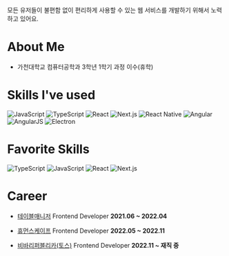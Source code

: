 모든 유저들이 불편함 없이 편리하게 사용할 수 있는 웹 서비스를 개발하기 위해서 노력하고 있어요.

# About Me

- 가천대학교 컴퓨터공학과 3학년 1학기 과정 이수(휴학)

# Skills I've used
<div>
  <img alt="JavaScript" src ="https://img.shields.io/badge/JavaScript-F7DF1E.svg?&style=for-the-badge&logo=JavaScript&logoColor=white"/>
  <img alt="TypeScript" src ="https://img.shields.io/badge/TypeScript-3178C6.svg?&style=for-the-badge&logo=TypeScript&logoColor=white"/>
  <img alt="React" src ="https://img.shields.io/badge/React-61DAFB.svg?&style=for-the-badge&logo=React&logoColor=white"/>
  <img alt="Next.js" src ="https://img.shields.io/badge/Next.js-000000.svg?&style=for-the-badge&logo=Next.js&logoColor=white"/>
  <img alt="React Native" src="https://img.shields.io/badge/React_Native-20232A?style=for-the-badge&logo=react&logoColor=61DAFB" />
  <img alt="Angular" src ="https://img.shields.io/badge/Angular-DD0031.svg?&style=for-the-badge&logo=Angular&logoColor=white"/>
  <img alt="AngularJS" src ="https://img.shields.io/badge/AngularJS-E23237.svg?&style=for-the-badge&logo=AngularJS&logoColor=white"/>
  <img alt="Electron" src ="https://img.shields.io/badge/Electron-47848F.svg?&style=for-the-badge&logo=Electron&logoColor=white"/>
</div>

# Favorite Skills
<div>
  <img alt="TypeScript" src ="https://img.shields.io/badge/TypeScript-3178C6.svg?&style=for-the-badge&logo=TypeScript&logoColor=white"/>
  <img alt="JavaScript" src ="https://img.shields.io/badge/JavaScript-F7DF1E.svg?&style=for-the-badge&logo=JavaScript&logoColor=white"/>
  <img alt="React" src ="https://img.shields.io/badge/React-61DAFB.svg?&style=for-the-badge&logo=React&logoColor=white"/>
  <img alt="Next.js" src ="https://img.shields.io/badge/Next.js-000000.svg?&style=for-the-badge&logo=Next.js&logoColor=white"/>
</div>

# Career

- [테이블매니저](http://www.tablemanager.io/) Frontend Developer **2021.06 ~ 2022.04**

- [휴먼스케이프](https://humanscape.io) Frontend Developer **2022.05 ~ 2022.11**

- [비바리퍼블리카(토스)](https://toss.im/) Frontend Developer **2022.11 ~ 재직 중**
